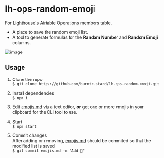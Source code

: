 # lh-ops-random-emoji

For [Lighthouse's](wearelighthouse.com/) [Airtable](https://airtable.com/) Operations members table.

- A place to save the random emoji list.
- A tool to generate formulas for the **Random Number** and **Random Emoji** columns.

![image](https://user-images.githubusercontent.com/462459/116162633-1df5b000-a6ee-11eb-8a34-bd2c1c4b175f.png)

## Usage

1. Clone the repo  
`$ git clone https://github.com/burntcustard/lh-ops-random-emoji.git`

2. Install dependencies  
`$ npm i`

3. Edit [emojis.md](emojis.md) via a text editor, **or** get one or more emojis in your clipboard for the CLI tool to use.

4. Start  
`$ npm start`

5. Commit changes  
After adding or removing, [emojis.md](emojis.md) should be commited so that the modified list is saved  
`$ git commit emojis.md -m "Add 🚀"`

